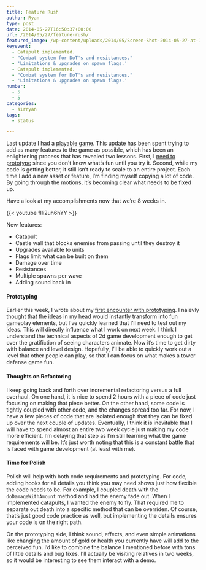 ```yaml
---
title: Feature Rush
author: Ryan
type: post
date: 2014-05-27T16:50:37+00:00
url: /2014/05/27/feature-rush/
featured_image: /wp-content/uploads/2014/05/Screen-Shot-2014-05-27-at-12.48.56-PM-1.png
keyevent:
  - Catapult implemented.
  - "Combat system for DoT's and resistances."
  - 'Limitations & upgrades on spawn flags.'
  - Catapult implemented.
  - "Combat system for DoT's and resistances."
  - 'Limitations & upgrades on spawn flags.'
number:
  - 5
  - 5
categories:
  - sirryan
tags:
  - status

---
```

Last update I had a [playable game][1]. This update has been spent trying to add as many features to the game as possible, which has been an enlightening process that has revealed two lessons. First, I [need to prototype][2] since you don&#8217;t know what&#8217;s fun until you try it. Second, while my code is getting better, it still isn&#8217;t ready to scale to an entire project. Each time I add a new asset or feature, I&#8217;m finding myself copying a lot of code. By going through the motions, it&#8217;s becoming clear what needs to be fixed up.

<!--more-->

Have a look at my accomplishments now that we&#8217;re 8 weeks in.

{{< youtube fIli2uh6hYY >}}

New features:

  * Catapult
  * Castle wall that blocks enemies from passing until they destroy it
  * Upgrades available to units
  * Flags limit what can be built on them
  * Damage over time
  * Resistances
  * Multiple spawns per wave
  * Adding sound back in

#### Prototyping

Earlier this week, I wrote about my [first encounter with prototyping][3]. I naievly thought that the ideas in my head would instantly transform into fun gameplay elements, but I&#8217;ve quickly learned that I&#8217;ll need to test out my ideas. This will directly influence what I work on next week. I think I understand the technical aspects of 2d game development enough to get over the gratifiction of seeing characters animate. Now it&#8217;s time to get dirty with balance and level design. Hopefully, I&#8217;ll be able to quickly work out a level that other people can play, so that I can focus on what makes a tower defense game fun.

#### Thoughts on Refactoring

I keep going back and forth over incremental refactoring versus a full overhaul. On one hand, it is nice to spend 2 hours with a piece of code just focusing on making that piece better. On the other hand, some code is tightly coupled with other code, and the changes spread too far. For now, I have a few pieces of code that are isolated enough that they can be fixed up over the next couple of updates. Eventually, I think it is inevitable that I will have to spend almost an entire two week cycle just making my code more efficient. I&#8217;m delaying that step as I&#8217;m still learning what the game requirements will be. It&#8217;s just worth noting that this is a constant battle that is faced with game development (at least with me).

#### Time for Polish

Polish will help with both code requirements and prototyping. For code, adding hooks for all details you think you may need shows just how flexible the code needs to be. For example, I coupled death with the `doDamageWithAmount` method and had the enemy fade out. When I implemented catapults, I wanted the enemy to fly. That required me to separate out death into a specific method that can be overriden. Of course, that&#8217;s just good code practice as well, but implementing the details ensures your code is on the right path.

On the prototyping side, I think sound, effects, and even simple animations like changing the amount of gold or health you currently have will add to the perceived fun. I&#8217;d like to combine the balance I mentioned before with tons of little details and bug fixes. I&#8217;ll actually be visiting relatives in two weeks, so it would be interesting to see them interact with a demo.

 [1]: http://battleofbrothers.com/sirryan/and-then-there-was-a-playable-game
 [2]: http://www.gamasutra.com/view/feature/179501/rapid_prototyping_tips_for_.php
 [3]: http://battleofbrothers.com/sirryan/trial-and-error-is-a-necessity-for-game-development